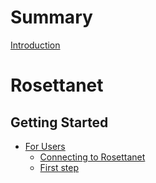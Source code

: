 # Summary

[Introduction](./ch00-intro.md)

# Rosettanet

## Getting Started

- [For Users](./users/users.md)
  - [Connecting to Rosettanet](./users/connect.md)
  - [First step](./users/first.md)